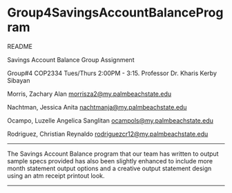 # Group4SavingsAccountBalanceProgram

README

Savings Account Balance Group Assignment

Group#4
COP2334 Tues/Thurs 2:00PM - 3:15. 
Professor Dr. Kharis Kerby Sibayan

Morris, Zachary Alan
morrisza2@my.palmbeachstate.edu

Nachtman, Jessica Anita
nachtmanja@my.palmbeachstate.edu

Ocampo, Luzelle Angelica Sanglitan
ocampols@my.palmbeachstate.edu

Rodriguez, Christian Reynaldo
rodriguezcr12@my.palmbeachstate.edu

--------

The Savings Account Balance program that our team has written to output sample specs provided has also been slightly enhanced to include more month statement output options and a creative output statement design using an atm receipt printout look. 

-----

